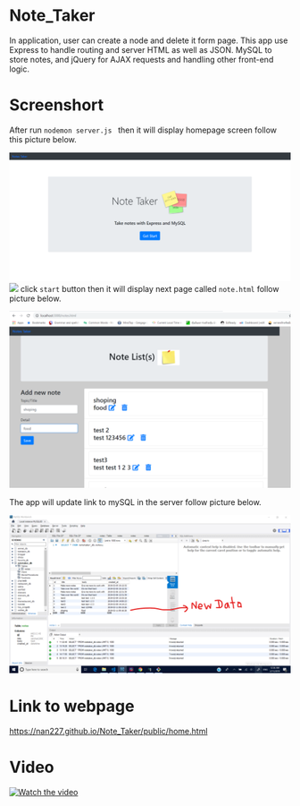 # Note_Taker

In application, user can create a node and delete it form page. This app use Express to handle routing and server HTML as well as JSON. MySQL to store notes, and jQuery for AJAX requests and handling other front-end logic.

# Screenshort

After run ```nodemon server.js ``` then it will display homepage screen follow this picture below.

![](public/assets/img/screenShot1.png)
<img src = "./public/img/liriapp.png">
click `start` button then it will display next page called `note.html` follow picture below.

![](public/assets/img/screenShot2.png)

The app will update link to mySQL in the server follow picture below.

![](public/assets/img/screenShot3.png)

# Link to webpage

https://nan227.github.io/Note_Taker/public/home.html


# Video

[![Watch the video](https://img.youtube.com/vi/c1QXQlRGxp8/default.jpg)](https://youtu.be/c1QXQlRGxp8)




